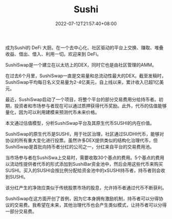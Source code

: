 ﻿---
weight: 
title: "Sushi"
description: "成为Sushi的 DeFi 大厨。在一个去中心化、社区驱动的平台上交换、赚取、堆叠收益、借出、借入、利用一切。欢迎来到 DeFi。"
date: 2022-07-12T21:57:40+08:00
lastmod: 2022-07-12T16:45:40+08:00
draft: false
authors: ["qianxun"]
featuredImage: "143.webp"
link: "https://zhuanlan.zhihu.com/p/356696338?utm_source=wechat_session&utm_medium=social&utm_oi=930421030149726208&utm_campaign=shareopn"
tags: ["Sushi","交易所"]
categories: ["navigation"]
navigation: ["交易所"]
lightgallery: true
toc: true
pinned: false
recommend: false
recommend1: false
---
成为Sushi的 DeFi 大厨。在一个去中心化、社区驱动的平台上交换、赚取、堆叠收益、借出、借入、利用一切。欢迎来到 DeFi。

SushiSwap是一个建立在以太坊上的DEX，同时它也是由社区管理的AMM。

在过去6个月里，SushiSwap一直是交易量和总流动性最大的DEX。截至发稿时，SushiSwap平均每日名义交易量为2-4亿美元，自上线以来，累计收入已超1亿美元。

最近，SushiSwap启动了一个项目，将整个平台的部分交易费用分给持币者。初期，投资者和市场参与者现在可以通过质押获得代币奖励。此外，代币的估值能够量化，因为可以利用建模来预测代币未来价格。

本文通过估值模型，分析SushiSwap平台及其原生代币SUSHI的内在价值。

SushiSwap的原生代币是SUSHI，用于社区治理，社区通过SUDHI代币，能够对协议的所有重大变化进行投票。虽然许多DEX提供类似的结构化治理代币，但SushiSwap是首批向持币者分红的公司之一，分红来自平台的交易费用池。

当市场参与者在SushiSwa上交易时，需要收取30个基点的费用。5个基点的费用以流动性提供者代币的形式添加到SushiBar资金池中，然后会用这些代币来购买SUSHI。买入的SUSHI会按比例分配给资金池中的xSUSHI持币者，持币者则会收到SUSHI。



该分红产生的净效应类似于传统股票市场的股息，允许持币者通过代币不断获利。

SushiSwap在这方面开创了首例，因为它本身拥有激励机制，持币者可以分得协议的交易费。我希望在未来，其他治理代币也会产生类似模式，让持币者可以分得一部分交易费。
